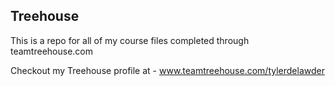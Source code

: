 ## Treehouse

This is a repo for all of my course files completed through teamtreehouse.com

Checkout my Treehouse profile at - www.teamtreehouse.com/tylerdelawder